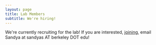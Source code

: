 ```yaml
---
layout: page
title: Lab Members
subtitle: We're hiring!
---
```


We're currently recruiting for the lab! If you are interested, [joining]("join"), email Sandya at sandyas AT berkeley DOT edu!
